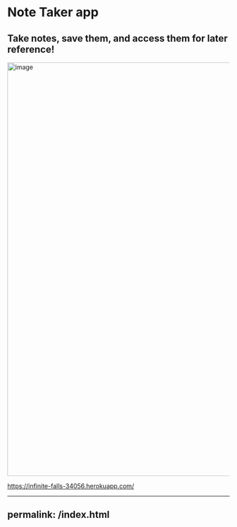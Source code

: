 # Note Taker app
## Take notes, save them, and access them for later reference!

<img width="938" alt="image" src="https://user-images.githubusercontent.com/93964501/154815048-ffd38385-39de-4f37-883a-bc819fa5ef6b.png">

https://infinite-falls-34056.herokuapp.com/

---
permalink: /index.html
---
